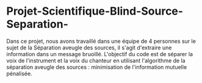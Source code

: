# Projet-Scientifique-Blind-Source-Separation-
Dans ce projet, nous avons travaillé dans une équipe de 4 personnes sur le sujet de la Séparation aveugle des sources, il s'agit d'extraire une information dans un message bruoillé.
L'objectif du code est de séparer la voix de l'instrument et la voix du chanteur en utilisant l'algorithme de la séparation aveugle des sources : minimisation de l'information mutuelle pénalisée.
